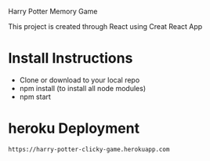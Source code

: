 Harry Potter Memory Game

This project is created through React using Creat React App 

# Install Instructions 

  * Clone or download to your local repo
  * npm install (to install all node modules)
  * npm start

# heroku Deployment

	https://harry-potter-clicky-game.herokuapp.com

